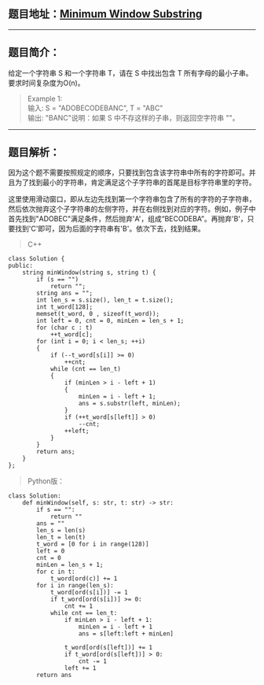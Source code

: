 ## 题目地址：[Minimum Window Substring](https://leetcode.com/problems/minimum-window-substring/)
---
## 题目简介：
给定一个字符串 S 和一个字符串 T，请在 S 中找出包含 T 所有字母的最小子串。要求时间复杂度为O(n)。

> Example 1:  
> 输入: S = "ADOBECODEBANC", T = "ABC"      
> 输出: "BANC"说明：如果 S 中不存这样的子串，则返回空字符串 ""。   



---
## 题目解析：  
因为这个题不需要按照规定的顺序，只要找到包含该字符串中所有的字符即可。并且为了找到最小的字符串，肯定满足这个子字符串的首尾是目标字符串里的字符。

这里使用滑动窗口，即从左边先找到第一个字符串包含了所有的字符的子字符串，然后依次抛弃这个子字符串的左侧字符，并在右侧找到对应的字符。例如，例子中首先找到"ADOBEC"满足条件，然后抛弃'A'，组成“BECODEBA”。再抛弃'B'，只要找到'C'即可，因为后面的字符串有'B'。依次下去，找到结果。

> C++
```
class Solution {
public:
    string minWindow(string s, string t) {
        if (s == "")
            return "";
        string ans = "";
        int len_s = s.size(), len_t = t.size();
        int t_word[128];
        memset(t_word, 0 , sizeof(t_word));
        int left = 0, cnt = 0, minLen = len_s + 1;
        for (char c : t) 
            ++t_word[c];
        for (int i = 0; i < len_s; ++i) 
        {
            if (--t_word[s[i]] >= 0) 
                ++cnt;
            while (cnt == len_t) 
            {
                if (minLen > i - left + 1) 
                {
                    minLen = i - left + 1;
                    ans = s.substr(left, minLen);
                }
                if (++t_word[s[left]] > 0) 
                    --cnt;
                ++left;
            }
        }
        return ans;
    }
};
```
>Python版：

```
class Solution:
    def minWindow(self, s: str, t: str) -> str:
        if s == "":
            return ""
        ans = ""
        len_s = len(s)
        len_t = len(t)
        t_word = [0 for i in range(128)]
        left = 0
        cnt = 0
        minLen = len_s + 1;
        for c in t:
            t_word[ord(c)] += 1
        for i in range(len_s):
            t_word[ord(s[i])] -= 1
            if t_word[ord(s[i])] >= 0:
                cnt += 1
            while cnt == len_t:
                if minLen > i - left + 1: 
                    minLen = i - left + 1
                    ans = s[left:left + minLen]
                
                t_word[ord(s[left])] += 1
                if t_word[ord(s[left])] > 0:
                    cnt -= 1
                left += 1
        return ans
```
